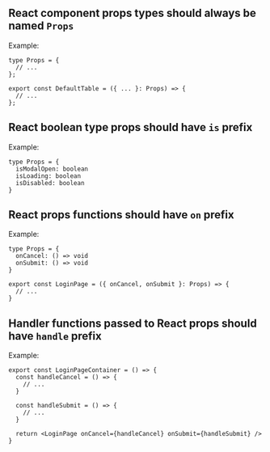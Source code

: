 ## React component props types should always be named `Props`

Example:

```tsx
type Props = {
  // ...
};

export const DefaultTable = ({ ... }: Props) => {
  // ...
};
```

## React boolean type props should have `is` prefix

Example:

```tsx
type Props = {
  isModalOpen: boolean
  isLoading: boolean
  isDisabled: boolean
}
```

## React props functions should have `on` prefix

Example:

```tsx
type Props = {
  onCancel: () => void
  onSubmit: () => void
}

export const LoginPage = ({ onCancel, onSubmit }: Props) => {
  // ...
}
```

## Handler functions passed to React props should have `handle` prefix

Example:

```tsx
export const LoginPageContainer = () => {
  const handleCancel = () => {
    // ...
  }

  const handleSubmit = () => {
    // ...
  }

  return <LoginPage onCancel={handleCancel} onSubmit={handleSubmit} />
}
```
